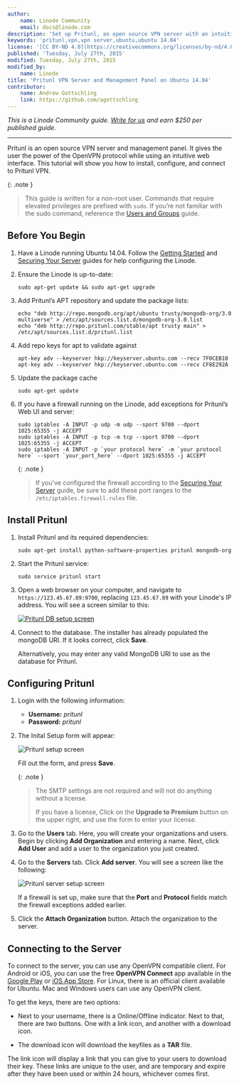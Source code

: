 ```yaml
---
author:
    name: Linode Community
    email: docs@linode.com
description: 'Set up Pritunl, an open source VPN server with an intuitive web interface'
keywords: 'pritunl,vpn,vpn server,ubuntu,ubuntu 14.04'
license: '[CC BY-ND 4.0](https://creativecommons.org/licenses/by-nd/4.0)'
published: 'Tuesday, July 27th, 2015'
modified: Tuesday, July 27th, 2015
modified_by:
    name: Linode
title: 'Pritunl VPN Server and Management Panel on Ubuntu 14.04'
contributor:
    name: Andrew Gottschling
    link: https://github.com/agottschling
---
```


*This is a Linode Community guide. [Write for us](/docs/contribute) and
earn $250 per published guide.*

<hr>

Pritunl is an open source VPN server and management panel. It gives the user the power of the OpenVPN protocol while using an intuitive web interface. This tutorial will show you how to install, configure, and connect to Pritunl VPN.

{: .note }
>
> This guide is written for a non-root user. Commands that require elevated privileges are prefixed with `sudo`. If you’re not familiar with the sudo command, reference the [Users and Groups](/docs/tools-reference/linux-users-and-groups) guide.

## Before You Begin

1.  Have a Linode running Ubuntu 14.04. Follow the [Getting Started](/docs/getting-started) and [Securing Your Server](/docs/security/securing-your-server) guides for help configuring the Linode.

2.  Ensure the Linode is up-to-date:

        sudo apt-get update && sudo apt-get upgrade

3.  Add Pritunl’s APT repository and update the package lists:

        echo "deb http://repo.mongodb.org/apt/ubuntu trusty/mongodb-org/3.0 multiverse" > /etc/apt/sources.list.d/mongodb-org-3.0.list
        echo "deb http://repo.pritunl.com/stable/apt trusty main" > /etc/apt/sources.list.d/pritunl.list

4.  Add repo keys for apt to validate against

        apt-key adv --keyserver hkp://keyserver.ubuntu.com --recv 7F0CEB10
        apt-key adv --keyserver hkp://keyserver.ubuntu.com --recv CF8E292A

5.  Update the package cache

        sudo apt-get update

6.  If you have a firewall running on the Linode, add exceptions for Pritunl’s Web UI and server:

        sudo iptables -A INPUT -p udp -m udp --sport 9700 --dport 1025:65355 -j ACCEPT
        sudo iptables -A INPUT -p tcp -m tcp --sport 9700 --dport 1025:65355 -j ACCEPT
        sudo iptables -A INPUT -p `your protocol here` -m `your protocol here` --sport `your_port_here` --dport 1025:65355 -j ACCEPT

    {: .note }
    >
    > If you've configured the firewall according to the [Securing Your Server](/docs/security/securing-your-server) guide, be sure to add these port ranges to the `/etc/iptables.firewall.rules` file.

## Install Pritunl

1.  Install Pritunl and its required dependencies:

        sudo apt-get install python-software-properties pritunl mongodb-org

2.  Start the Pritunl service:

        sudo service pritunl start

2.  Open a web browser on your computer, and navigate to `https://123.45.67.89:9700`, replacing `123.45.67.89` with your Linode's IP address. You will see a screen similar to this:

    [![Pritunl DB setup screen](/docs/assets/pritunl-db-setup-resized.png)](/docs/assets/pritunl-db-setup.png)

3.  Connect to the database. The installer has already populated the mongoDB URI. If it looks correct, click **Save**.

    Alternatively, you may enter any valid MongoDB URI to use as the database for Pritunl.

## Configuring Pritunl

1.  Login with the following information:

    - **Username:** *pritunl*
    - **Password:** *pritunl*

2.  The Inital Setup form will appear:

    ![Pritunl setup screen](/docs/assets/pritunl-setup.png)

    Fill out the form, and press **Save**.

    {: .note }
    >
    > The SMTP settings are not required and will not do anything without a license.
    >
    > If you have a license, Click on the **Upgrade to Premium** button on the upper right, and use the form to enter your license.

3.  Go to the **Users** tab. Here, you will create your organizations and users. Begin by clicking **Add Organization** and entering a name. Next, click **Add User** and add a user to the organization you just created.

4.  Go to the **Servers** tab. Click **Add server**. You will see a screen like the following:

    ![Pritunl server setup screen](/docs/assets/pritunl-server-conf.png)

    If a firewall is set up, make sure that the **Port** and **Protocol** fields match the firewall exceptions added earlier.

5.  Click the **Attach Organization** button. Attach the organization to the server.


## Connecting to the Server

To connect to the server, you can use any OpenVPN compatible client. For Android or iOS, you can use the free **OpenVPN Connect** app available in the [Google Play](https://play.google.com/store/apps/details?id=net.openvpn.openvpn) or [iOS App Store](https://itunes.apple.com/us/app/openvpn-connect/id590379981). For Linux, there is an official client available for Ubuntu. Mac and Windows users can use any OpenVPN client.

To get the keys, there are two options:

- Next to your username, there is a Online/Offline indicator. Next to that, there are two buttons. One with a link icon, and another with a download icon.

- The download icon will download the keyfiles as a **TAR** file.

The link icon will display a link that you can give to your users to download their key. These links are unique to the user, and are temporary and expire after they have been used or within 24 hours, whichever comes first.
